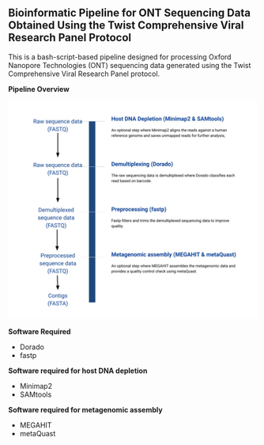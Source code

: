 ## Bioinformatic Pipeline for ONT Sequencing Data Obtained Using the Twist Comprehensive Viral Research Panel Protocol

This is a bash-script-based pipeline designed for processing Oxford Nanopore Technologies (ONT) sequencing data generated using the Twist Comprehensive Viral Research Panel protocol.

**Pipeline Overview**

![Pipeline Diagram](https://github.com/TomasCumlin/twistViralPanel_ONT_pipeline/blob/main/images/twist_diagram)

**Software Required**
* Dorado
* fastp

**Software required for host DNA depletion** 
* Minimap2
* SAMtools

**Software required for metagenomic assembly**
* MEGAHIT
* metaQuast
